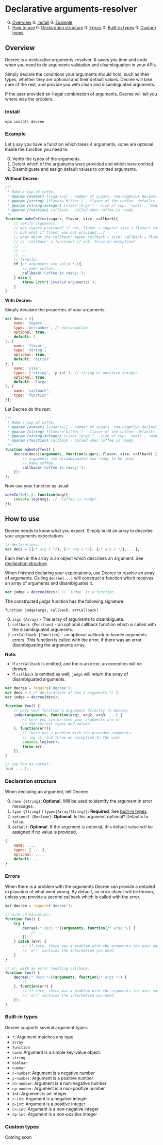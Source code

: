 # Declarative arguments-resolver

0. [Overview](#overview)
    0. [Install](#install)
    0. [Example](#example)
0. [How to use](#how-to-use)
    0. [Declaration structure](#declaration-structure)
    0. [Errors](#errors)
    0. [Built-in types](#built-in-types)
    0. [Custom types](#custom-types)

## Overview

Decree is a declarative arguments-resolver. It saves you time and code when you
need to do arguments validation and disambiguation in your APIs.

Simply declare the conditions your arguments should hold, such as their types,
whether they are optional and their default values. Decree will take care of the
rest, and provide you with clean and disambiguated arguments.

If the user provided an illegal combination of arguments, Decree will tell you
where was the problem.

### Install

`npm install decree`

### Example

Let's say you have a function which takes 4 arguments, some are optional. Inside
the function you need to:

0. Verify the types of the arguments.
0. Detect which of the arguments were provided and which were omitted.
0. Disambiguate and assign default values to omitted arguments.

**Without Decree:**

```Javascript
/**
 * Make a cup of coffe.
 * @param {number} [sugars=1] - number of sugars. non-negative decimal number. defaults to 1.
 * @param {string} [flavor='bitter'] - flavor of the coffee. defaults to 'bitter'.
 * @param {string|integer} [size='large'] - size of cup. 'small', 'medium', 'large' or a positive integer.
 * @param {function} callback - called when coffee is ready.
 */
function makeCoffee(sugars, flavor, size, callback){
    // verify arguments:
    // was sugars provided? if not, flavor = sugars? size = flavor? callback = size?
    // but what if flavor was not provided...?
    // what about the callback? maybe callback = size? callback = flavor?
    // is 'callback' a function? if not, throw an exception?
    // ...
    // ...
    // ...
    // finally:
    if (/* arguments are valid */){
        // make coffee...
        callback('Coffee is ready!');
    } else {
        throw Error('Invalid arguments!');
    }
}
```

**With Decree:**

Simply decalare the properties of your arguments:

```Javascript
var decs = [{
    name: 'sugars',
    type: 'nn-number', // non-negative
    optional: true,
    default: 1
}, {
    name: 'flavor',
    type: 'string',
    optional: true,
    default: 'bitter'
}, {
    name: 'size',
    types: ['string', 'p-int'], // string or positive integer
    optional: true,
    default: 'large'
}, {
    name: 'callback',
    type: 'function'
}];
```

Let Decree do the rest:

```Javascript
/**
 * Make a cup of coffe.
 * @param {number} [sugars=1] - number of sugars. non-negative decimal number. defaults to 1.
 * @param {string} [flavor='bitter'] - flavor of the coffee. defaults to 'bitter'.
 * @param {string|integer} [size='large'] - size of cup. 'small', 'medium', 'large' or a positive integer.
 * @param {function} callback - called when coffee is ready.
 */
function makeCoffee() {
    decree(decs)(arguments, function(sugars, flavor, size, callback) {
        // arguments are disambiguated and ready to be used.
        // make coffee...
        callback('Coffee is ready!');
    });
};
```

Now use your function as usual:

```Javascript
makeCoffe(1.5, function(msg){
    console.log(msg); // 'Coffee is ready!'
});
```

## How to use

Decree needs to know what you expect. Simply build an array to describe your
arguments expectations.

```Javascript
// declarations:
var decs = [{/* arg 1 */}, {/* arg 2 */}, {/* arg 3 */}, ...];
```

Each item in the array is an object which describes an argument. See
[declaration structure](#declaration-structure).

When finished declaring your expectations, use Decree to resolve an array of
arguments. Calling `decree(...)` will construct a function which receives an
array of arguments and disambiguates it.

```Javascript
var judge = decree(decs); // `judge` is a function
```

The constructed *judge* function has the following signature:

`function judge(args, callback, errCallback)`

0. `args {Array}` - The array of arguments to disambiguate.
0. `callback {Function}` - an optional callback function which is called with
   the disambiguated arguments.
0. `errCallback {Function}` - an optional callback to handle arguments errors.
   This function is called with the error, if there was an error disambiguating
   the arguments array.

**Note:**

* If `errCallback` is omitted, and the is an error, an exception will be thrown.
* If `callback` is omitted as well, `judge` will return the array of
  disambiguated arguments.

```Javascript
var decree = require('decree');
var decs = [ /* declarations of foo's arguments */ ];
var judge = decree(decs);

function foo() {
    // pass your function's arguments directly to decree:
    judge(arguments, function(arg1, arg2, arg3, ...) {
        // here you can be sure your arguments are of
        // the correct types and values.
    }, function(err){
        // there was a problem with the provided arguments.
        // log it, and throw an exception to the user.
        console.log(err);
        throw err;
    });
}

// use foo as normal:
foo( ... );
```

### Declaration structure

When declaring an argument, tell Decree:

0. `name {String}`: **Optional**. Will be used to identify the argument in error
   messages.
0. `type {String}` / `types{Array[String]}`: **Required**.
   See [built-in types](#built-in-types).
0. `optional {Boolean}`: **Optional**. Is this argument optional?
   Defaults to `false`.
0. `default`: **Optional**. If the argument is optional, this default value will
   be assigned if no value is provided.

```Javascript
{
    name: ...,
    types: [ ... ],
    optional: ...,
    default: ...
}
```

### Errors

When there is a problem with the arguments Decree can provide a detailed
explanation of what went wrong. By default, an error object will be thrown,
unless you provide a second callback which is called with the error.

```Javascript
var decree = require('decree');

// with an exception:
function foo() {
    try {
        decree(/* decs */)(arguments, function(/* args */) {
            // ...
        });
    } catch (err) {
        // if here, there was a problem with the arguments the user passed.
        // 'err' contains the information you need
    }
}

// or, with an error handling callback:
function foo() {
    decree(/* decs */)(arguments, function(/* args */) {
        // ...
    }, function(err) {
        // if here, there was a problem with the arguments the user passed.
        // 'err' contains the information you need
    });
}
```

### Built-in types

Decree supports several argument types:

- `*`: Argument matches any type.
- `array`
- `function`
- `hash`: Argument is a simple key-value object.
- `string`
- `boolean`
- `number`
- `n-number`: Argument is a negative number
- `p-number`: Argument is a positive number
- `nn-number`: Argument is a non-negative number
- `np-number`: Argument is a non-positive number
- `int`: Argument is an integer
- `n-int`: Argument is a negative integer
- `p-int`: Argument is a positive integer
- `nn-int`: Argument is a non-negative integer
- `np-int`: Argument is a non-positive integer

### Custom types

Coming soon
